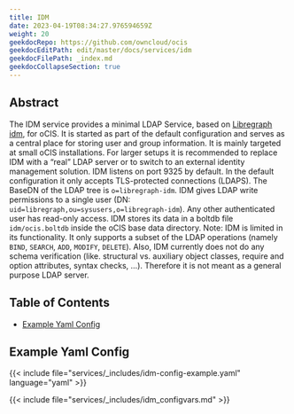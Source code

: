 ```yaml
---
title: IDM
date: 2023-04-19T08:34:27.976594659Z
weight: 20
geekdocRepo: https://github.com/owncloud/ocis
geekdocEditPath: edit/master/docs/services/idm
geekdocFilePath: _index.md
geekdocCollapseSection: true
---
```


## Abstract

The IDM service provides a minimal LDAP Service, based on [Libregraph idm](https://github.com/libregraph/idm), for oCIS. It is started as part of the default configuration and serves as a central place for storing user and group information.
It is mainly targeted at small oCIS installations. For larger setups it is recommended to replace IDM with a “real” LDAP server or to switch to an external identity management solution.
IDM listens on port 9325 by default. In the default configuration it only accepts TLS-protected connections (LDAPS). The BaseDN of the LDAP tree is `o=libregraph-idm`. IDM gives LDAP write permissions to a single user (DN: `uid=libregraph,ou=sysusers,o=libregraph-idm`). Any other authenticated user has read-only access. IDM stores its data in a boltdb file `idm/ocis.boltdb` inside the oCIS base data directory.
Note: IDM is limited in its functionality. It only supports a subset of the LDAP operations (namely `BIND`, `SEARCH`, `ADD`, `MODIFY`, `DELETE`). Also, IDM currently does not do any schema verification (like. structural vs. auxiliary object classes, require and option attributes, syntax checks, …). Therefore it is not meant as a general purpose LDAP server.

## Table of Contents

* [Example Yaml Config](#example-yaml-config)

## Example Yaml Config

{{< include file="services/_includes/idm-config-example.yaml"  language="yaml" >}}

{{< include file="services/_includes/idm_configvars.md" >}}

